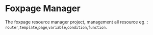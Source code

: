 # Foxpage Manager
The foxpage resource manager project, management all resource eg. : `router`,`template`,`page`,`variable`,`condition`,`function`.
